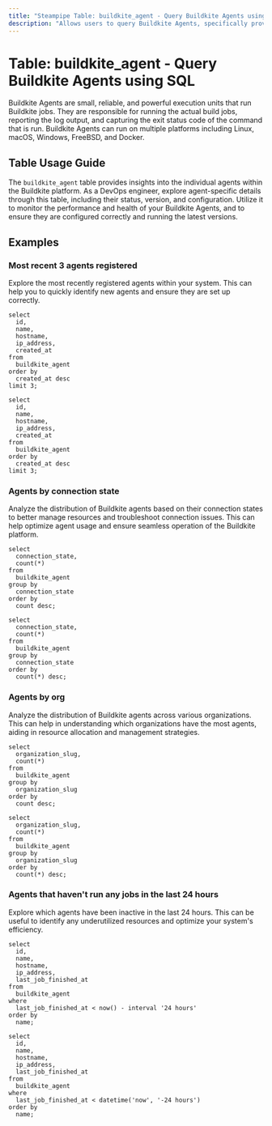 ```yaml
---
title: "Steampipe Table: buildkite_agent - Query Buildkite Agents using SQL"
description: "Allows users to query Buildkite Agents, specifically providing insights into the status, version, and configuration of each agent."
---
```


# Table: buildkite_agent - Query Buildkite Agents using SQL

Buildkite Agents are small, reliable, and powerful execution units that run Buildkite jobs. They are responsible for running the actual build jobs, reporting the log output, and capturing the exit status code of the command that is run. Buildkite Agents can run on multiple platforms including Linux, macOS, Windows, FreeBSD, and Docker.

## Table Usage Guide

The `buildkite_agent` table provides insights into the individual agents within the Buildkite platform. As a DevOps engineer, explore agent-specific details through this table, including their status, version, and configuration. Utilize it to monitor the performance and health of your Buildkite Agents, and to ensure they are configured correctly and running the latest versions.

## Examples

### Most recent 3 agents registered
Explore the most recently registered agents within your system. This can help you to quickly identify new agents and ensure they are set up correctly.

```sql+postgres
select
  id,
  name,
  hostname,
  ip_address,
  created_at
from
  buildkite_agent
order by
  created_at desc
limit 3;
```

```sql+sqlite
select
  id,
  name,
  hostname,
  ip_address,
  created_at
from
  buildkite_agent
order by
  created_at desc
limit 3;
```

### Agents by connection state
Analyze the distribution of Buildkite agents based on their connection states to better manage resources and troubleshoot connection issues. This can help optimize agent usage and ensure seamless operation of the Buildkite platform.

```sql+postgres
select
  connection_state,
  count(*)
from
  buildkite_agent
group by
  connection_state
order by
  count desc;
```

```sql+sqlite
select
  connection_state,
  count(*)
from
  buildkite_agent
group by
  connection_state
order by
  count(*) desc;
```

### Agents by org
Analyze the distribution of Buildkite agents across various organizations. This can help in understanding which organizations have the most agents, aiding in resource allocation and management strategies.

```sql+postgres
select
  organization_slug,
  count(*)
from
  buildkite_agent
group by
  organization_slug
order by
  count desc;
```

```sql+sqlite
select
  organization_slug,
  count(*)
from
  buildkite_agent
group by
  organization_slug
order by
  count(*) desc;
```

### Agents that haven't run any jobs in the last 24 hours
Explore which agents have been inactive in the last 24 hours. This can be useful to identify any underutilized resources and optimize your system's efficiency.

```sql+postgres
select
  id,
  name,
  hostname,
  ip_address,
  last_job_finished_at
from
  buildkite_agent
where
  last_job_finished_at < now() - interval '24 hours'
order by
  name;
```

```sql+sqlite
select
  id,
  name,
  hostname,
  ip_address,
  last_job_finished_at
from
  buildkite_agent
where
  last_job_finished_at < datetime('now', '-24 hours')
order by
  name;
```
